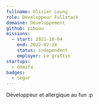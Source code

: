 ```yaml
---
fullname: Olivier Leung
role: Développeur Fullstack
domaine: Développement
github: pibouu
missions:
  - start: 2021-10-04
    end: 2022-02-28
    status: independent
    employer: Le grattin
startups:
  - domifa
badges:
  - segur
---
```


Développeur et allergique au fun :p
